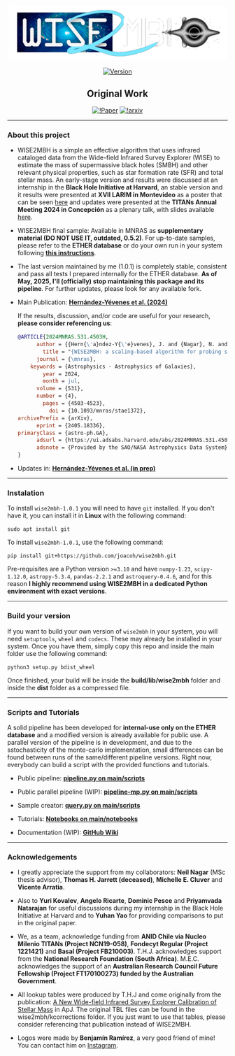 <p align="center"><a href="#" target="_blank"><img src="logos/logo_oficial.png" width="500" alt="WISE2MBH Logo"></a></p>

<p align="center">
<a href="#"><img src="https://img.shields.io/badge/version-1.0.1-white" alt="Version"></a>
</p>

<div id="hi" align="center">
  <h2>
    Original Work
  </h2>
</div>

<p align="center">
<a href="https://doi.org/10.1093/mnras/stae1372"><img src="https://img.shields.io/badge/DOI-10.1093%2Fmnras%2Fstae1372-blue" alt="!Paper"></a>
<a href="https://doi.org/10.48550/arXiv.2405.18336"><img src="https://img.shields.io/badge/arXiv-arXiv%3A2405.18336-orange" alt="!arxiv"></a>
</p>

---
### About this project

- WISE2MBH is a simple an effective algorithm that uses infrared cataloged data from the Wide-field Infrared Survey Explorer (WISE) to estimate the mass of supermassive black holes (SMBH) and other relevant physical properties, such as star formation rate (SFR) and total stellar mass. An early-stage version and results were discussed at an internship in the **Black Hole Initiative at Harvard**, an stable version and it results were presented at **XVII LARIM in Montevideo** as a poster that can be seen [here](https://joacoh.github.io/talks/2023-11-29-talk) and updates were presented at the **TITANs Annual Meeting 2024 in Concepción** as a plenary talk, with slides available [here](https://joacoh.github.io/talks/2024-12-13-talk).

- WISE2MBH final sample: Available in MNRAS as **supplementary material (DO NOT USE IT, outdated, 0.5.2)**. For up-to-date samples, please refer to the **ETHER database** or do your own run in your system following **[this instructions](https://github.com/joacoh/wise2mbh/wiki/How-To-Use)**.

- The last version maintained by me (1.0.1) is completely stable, consistent and pass all tests I prepared internally for the ETHER database. **As of May, 2025, I'll (officially) stop maintaining this package and its pipeline**. For further updates, please look for any available fork.

- Main Publication: **[Hernández-Yévenes et al. (2024)](https://doi.org/10.1093/mnras/stae1372)**

  If the results, discussion, and/or code are useful for your research, **please consider referencing us**:

  ```bibtex
  @ARTICLE{2024MNRAS.531.4503H,
        author = {{Hern{\'a}ndez-Y{\'e}venes}, J. and {Nagar}, N. and {Arratia}, V. and {Jarrett}, T.~H.},
          title = "{WISE2MBH: a scaling-based algorithm for probing supermassive black hole masses through WISE catalogues}",
        journal = {\mnras},
      keywords = {Astrophysics - Astrophysics of Galaxies},
          year = 2024,
          month = jul,
        volume = {531},
        number = {4},
          pages = {4503-4523},
            doi = {10.1093/mnras/stae1372},
  archivePrefix = {arXiv},
        eprint = {2405.18336},
  primaryClass = {astro-ph.GA},
        adsurl = {https://ui.adsabs.harvard.edu/abs/2024MNRAS.531.4503H},
        adsnote = {Provided by the SAO/NASA Astrophysics Data System}
  }
  ```
- Updates in: **[Hernández-Yévenes et al. (in prep)]()**

---
### Instalation 

To install `wise2mbh-1.0.1` you will need to have `git` installed. If you don't have it, you can install it in **Linux** with the following command:

    sudo apt install git

To install `wise2mbh-1.0.1`, use the following command:

    pip install git+https://github.com/joacoh/wise2mbh.git

Pre-requisites are a Python version `>=3.10` and have `numpy-1.23`, `scipy-1.12.0`, `astropy-5.3.4`, `pandas-2.2.1` and `astroquery-0.4.6`, and for this reason **I highly recommend using WISE2MBH in a dedicated Python environment with exact versions**.

---
### Build your version

If you want to build your own version of `wise2mbh` in your system, you will need `setuptools`, `wheel` and `codecs`. These may already be installed in your system. Once you have them, simply copy this repo and inside the main folder use the following command:

    python3 setup.py bdist_wheel

Once finished, your build will be inside the **build/lib/wise2mbh** folder and inside the **dist** folder as a compressed file.

---
### Scripts and Tutorials

A solid pipeline has been developed for **internal-use only on the ETHER database** and a modified version is already available for public use. 
A parallel version of the pipeline is in development, and due to the sstochasticity of the monte-carlo implementation, small differences can be found between runs of the same/different pipeline versions.
Right now, everybody can build a script with the provided functions and tutorials.

- Public pipeline: **[pipeline.py on main/scripts](https://github.com/joacoh/wise2mbh/tree/main/scripts)** 

- Public parallel pipeline (WIP): **[pipeline-mp.py on main/scripts](https://github.com/joacoh/wise2mbh/tree/main/scripts)** 

- Sample creator: **[query.py on main/scripts](https://github.com/joacoh/wise2mbh/tree/main/scripts)** 

- Tutorials: **[Notebooks on main/notebooks](https://github.com/joacoh/wise2mbh/tree/main/notebooks)**

- Documentation (WIP): **[GitHub Wiki](https://github.com/joacoh/wise2mbh/wiki)**

---
### Acknowledgements

- I greatly appreciate the support from my collaborators: **Neil Nagar** (MSc thesis advisor), **Thomas H. Jarrett (deceased)**, **Michelle E. Cluver** and **Vicente Arratia**. 
- Also to **Yuri Kovalev**, **Angelo Ricarte**, **Dominic Pesce** and **Priyamvada Natarajan** for useful discussions during my internship in the Black Hole Initiative at Harvard and to **Yuhan Yao** for providing comparisons to put in the original paper. 
- We, as a team, acknowledge funding from **ANID Chile via Nucleo Milenio TITANs (Project NCN19-058)**, **Fondecyt Regular (Project 1221421)** and **Basal (Project FB210003)**. T.H.J. acknowledges support from the **National Research Foundation (South Africa)**. M.E.C. acknowledges the support of an **Australian Research Council Future Fellowship (Project FT170100273) funded by the Australian Government**. 
- All lookup tables were produced by T.H.J and come originally from the publication: [A New Wide-field Infrared Survey Explorer Calibration of Stellar Mass](https://iopscience.iop.org/article/10.3847/1538-4357/acb68f/meta) in ApJ. The original TBL files can be found in the wise2mbh/kcorrections folder. If you just want to use that tables, please consider referencing that publication instead of WISE2MBH.

- Logos were made by **Benjamín Ramírez**, a very good friend of mine! You can contact him on [Instagram](https://www.instagram.com/2nt3_/).
